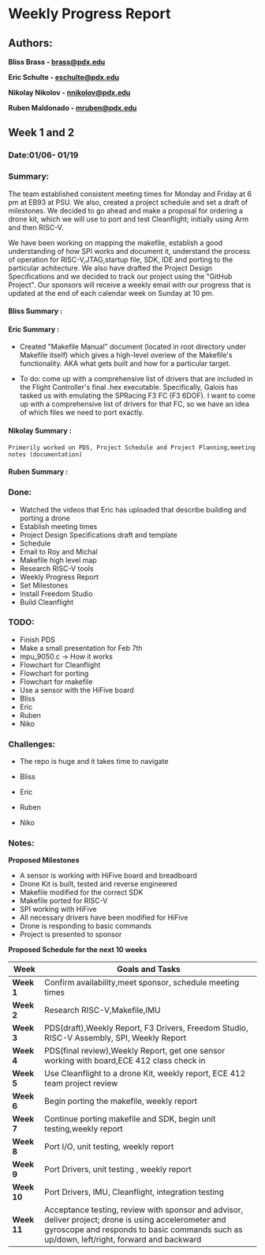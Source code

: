 # Weekly Progress Report

## Authors:

**Bliss Brass - brass@pdx.edu**

**Eric Schulte - eschulte@pdx.edu**

**Nikolay Nikolov - nnikolov@pdx.edu**

**Ruben Maldonado - mruben@pdx.edu**


## Week 1 and 2
### Date:01/06- 01/19
### Summary:
The team established consistent meeting times for Monday and Friday at 6 pm at EB93 at PSU. We also, created a project schedule and set a draft of milestones.
We decided to go ahead and make a proposal for ordering a drone kit, which we will use to port and test Cleanflight; initially using Arm and then RISC-V.

We have been working on mapping the makefile, establish a good understanding of how SPI works and document it, understand the process of operation for  RISC-V,JTAG,startup file, SDK, IDE and porting to the particular achitecture. We also have drafted the Project Design Specifications and we decided to track our project using the "GitHub Project". Our sponsors will receive a weekly email with our progress that is updated at the end of each calendar week on Sunday at 10 pm.

#### Bliss Summary :


#### Eric Summary :
- Created "Makefile Manual" document (located in root directory under Makefile itself) which gives a high-level overiew of the Makefile's functionality. AKA what gets built and how for a particular target. 

- To do: come up with a comprehensive list of drivers that are included in the Flight Controller's final .hex executable. Specifically, Galois has tasked us with emulating the SPRacing F3 FC (F3 6DOF). I want to come up with a comprehensive list of drivers for that FC, so we have an idea of which files we need to port exactly.


#### Nikolay Summary :

	Primerily worked on PDS, Project Schedule and Project Planning,meeting notes (documentation)


#### Ruben Summary :



### Done:
- Watched the videos that Eric has uploaded that describe building and porting a drone 
- Establish meeting times
- Project Design Specifications draft and template
- Schedule
- Email to Roy and Michal
- Makefile high level map
- Research RISC-V tools
- Weekly Progress Report
- Set Milestones
- Install Freedom Studio
- Build Cleanflight

### TODO:
- Finish PDS
- Make a small presentation for Feb 7th
- mpu_9050.c -> How it works 
- Flowchart for Cleanflight
- Flowchart for porting 
- Flowchart for makefile
- Use a sensor with the HiFive board
 - Bliss
 - Eric
 - Ruben
 - Niko


### Challenges:
- The repo is huge and it takes time to navigate



 - Bliss
 - Eric
 - Ruben
 - Niko

### Notes:
**Proposed Milestones**
- A sensor is working with HiFive board and breadboard
- Drone Kit is built, tested and reverse engineered
- Makefile modified for the correct SDK
- Makefile ported for RISC-V
- SPI working with HiFive
- All necessary drivers have been modified for HiFive
- Drone is responding to basic commands
- Project is presented to sponsor


**Proposed Schedule for the next 10 weeks**

| **Week**    	| **Goals and Tasks**                                                                                                                                                                                   |
|---------------|---------------------------------------------------------------------------------------------------------------------------------------------------------------------------------------------------|
| **Week 1** 	| Confirm availability,meet sponsor, schedule meeting times                                                                                                                                         |
| **Week 2** 	| Research RISC-V,Makefile,IMU                                                                                                                                                                      |
| **Week 3**  	| PDS(draft),Weekly Report, F3 Drivers, Freedom Studio, RISC-V Assembly, SPI, Weekly Report                                                                                                         |
| **Week 4**  	| PDS(final review),Weekly Report, get one sensor working with board,ECE 412 class check in                                                                                                         |
| **Week 5**  	| Use Cleanflight to a drone Kit, weekly report, ECE 412 team project review                                                                                                                        |
| **Week 6** 	| Begin porting the makefile, weekly report                                                                                                                                                         |
| **Week 7**	|Continue porting makefile and SDK, begin unit testing,weekly report                                                                                                                               |
| **Week 8**	| Port I/O, unit testing, weekly report                                                                                                                                                             |
| **Week 9**  	| Port Drivers, unit testing , weekly report                                                                                                                                                        |
| **Week 10** 	| Port Drivers, IMU, Cleanflight, integration testing                                                                                                                                               |
| **Week 11** 	| Acceptance testing, review with sponsor and advisor, deliver project; drone is using accelerometer and gyroscope and responds to basic commands such as up/down, left/right, forward and backward |




